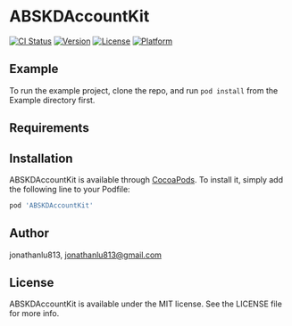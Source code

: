 # ABSKDAccountKit

[![CI Status](http://img.shields.io/travis/jonathanlu813/ABSKDAccountKit.svg?style=flat)](https://travis-ci.org/jonathanlu813/ABSKDAccountKit)
[![Version](https://img.shields.io/cocoapods/v/ABSKDAccountKit.svg?style=flat)](http://cocoapods.org/pods/ABSKDAccountKit)
[![License](https://img.shields.io/cocoapods/l/ABSKDAccountKit.svg?style=flat)](http://cocoapods.org/pods/ABSKDAccountKit)
[![Platform](https://img.shields.io/cocoapods/p/ABSKDAccountKit.svg?style=flat)](http://cocoapods.org/pods/ABSKDAccountKit)

## Example

To run the example project, clone the repo, and run `pod install` from the Example directory first.

## Requirements

## Installation

ABSKDAccountKit is available through [CocoaPods](http://cocoapods.org). To install
it, simply add the following line to your Podfile:

```ruby
pod 'ABSKDAccountKit'
```

## Author

jonathanlu813, jonathanlu813@gmail.com

## License

ABSKDAccountKit is available under the MIT license. See the LICENSE file for more info.
